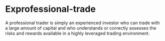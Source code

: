 # Exprofessional-trade 
A professional trader is simply an experienced investor who can trade with a large amount of capital and who understands or correctly assesses the risks and rewards available in a highly leveraged trading environment.
